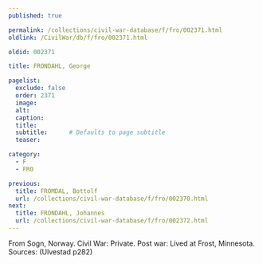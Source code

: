 ```yaml
---
published: true

permalink: /collections/civil-war-database/f/fro/002371.html
oldlink: /CivilWar/db/f/fro/002371.html

oldid: 002371

title: FRONDAHL, George

pagelist:
  exclude: false
  order: 2371
  image: 
  alt:
  caption:
  title:
  subtitle:      # Defaults to page subtitle
  teaser:

category: 
  - F 
  - FRO

previous:
  title: FROMDAL, Bottolf
  url: /collections/civil-war-database/f/fro/002370.html  
next:
  title: FRONDAHL, Johannes
  url: /collections/civil-war-database/f/fro/002372.html   
---
```

From Sogn, Norway. Civil War: Private. Post war: Lived at Frost, Minnesota. Sources: (Ulvestad p282)